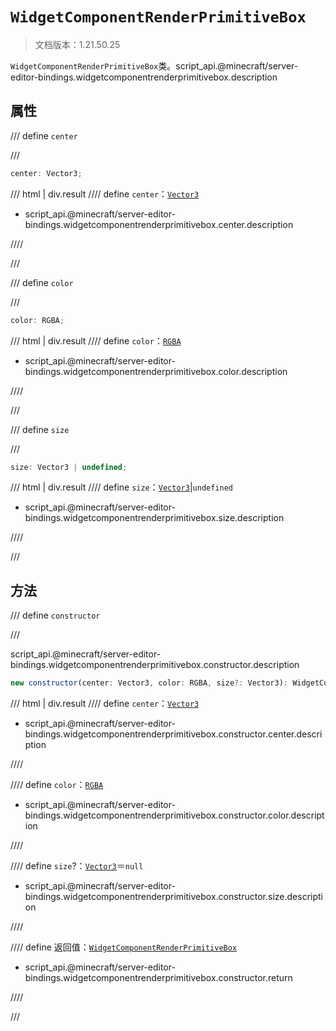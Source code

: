 # `WidgetComponentRenderPrimitiveBox`

> 文档版本：1.21.50.25

`WidgetComponentRenderPrimitiveBox`类。script_api.@minecraft/server-editor-bindings.widgetcomponentrenderprimitivebox.description

## 属性

/// define
`center`


///

```js
center: Vector3;
```

/// html | div.result
//// define
`center`：[`Vector3`](../../server/beta/vector3.md)

- script_api.@minecraft/server-editor-bindings.widgetcomponentrenderprimitivebox.center.description


////

///


/// define
`color`


///

```js
color: RGBA;
```

/// html | div.result
//// define
`color`：[`RGBA`](../../server/beta/rgba.md)

- script_api.@minecraft/server-editor-bindings.widgetcomponentrenderprimitivebox.color.description


////

///


/// define
`size`


///

```js
size: Vector3 | undefined;
```

/// html | div.result
//// define
`size`：[`Vector3`](../../server/beta/vector3.md)|`undefined`

- script_api.@minecraft/server-editor-bindings.widgetcomponentrenderprimitivebox.size.description


////

///


## 方法

/// define
`constructor`


///

script_api.@minecraft/server-editor-bindings.widgetcomponentrenderprimitivebox.constructor.description

```js
new constructor(center: Vector3, color: RGBA, size?: Vector3): WidgetComponentRenderPrimitiveBox
```

/// html | div.result
//// define
`center`：[`Vector3`](../../server/beta/vector3.md)

- script_api.@minecraft/server-editor-bindings.widgetcomponentrenderprimitivebox.constructor.center.description


////

//// define
`color`：[`RGBA`](../../server/beta/rgba.md)

- script_api.@minecraft/server-editor-bindings.widgetcomponentrenderprimitivebox.constructor.color.description


////

//// define
`size`?：[`Vector3`](../../server/beta/vector3.md)＝`null`

- script_api.@minecraft/server-editor-bindings.widgetcomponentrenderprimitivebox.constructor.size.description


////

//// define
返回值：[`WidgetComponentRenderPrimitiveBox`](./widgetcomponentrenderprimitivebox.md)

- script_api.@minecraft/server-editor-bindings.widgetcomponentrenderprimitivebox.constructor.return


////

///

